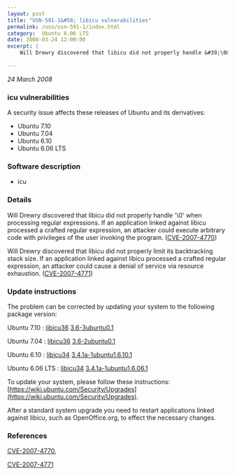 ```yaml
---
layout: post
title: "USN-591-1&#58; libicu vulnerabilities"
permalink: /usn/usn-591-1/index.html
category:  Ubuntu 6.06 LTS
date: 2008-03-24 12:00:00
excerpt: |
    Will Drewry discovered that libicu did not properly handle &#39;\0&#39; when processing regular expressions. If an application linked against libicu processed a crafted regular expression, an attacker could execute arbitrary code with privileges of the user invoking the program. ([CVE-2007-4770](http://people.ubuntu.com/~ubuntu-security/cve/CVE-2007-4770))
    
--- 
```

 
 

*24 March 2008*

### icu vulnerabilities

A security issue affects these releases of Ubuntu and its derivatives:

* Ubuntu 7.10
* Ubuntu 7.04
* Ubuntu 6.10
* Ubuntu 6.06 LTS

### Software description

* icu 

### Details

Will Drewry discovered that libicu did not properly handle &#39;\0&#39; when processing regular expressions. If an application linked against libicu processed a crafted regular expression, an attacker could execute arbitrary code with privileges of the user invoking the program. ([CVE-2007-4770](http://people.ubuntu.com/~ubuntu-security/cve/CVE-2007-4770))

Will Drewry discovered that libicu did not properly limit its backtracking stack size. If an application linked against libicu processed a crafted regular expression, an attacker could cause a denial of service via resource exhaustion. ([CVE-2007-4771](http://people.ubuntu.com/~ubuntu-security/cve/CVE-2007-4771)) 

### Update instructions

The problem can be corrected by updating your system to the following package version:

Ubuntu 7.10
 : [libicu36](https://launchpad.net/ubuntu/+source/icu) <span> [3.6-3ubuntu0.1](https://launchpad.net/ubuntu/+source/icu/3.6-3ubuntu0.1) </span> 

Ubuntu 7.04
 : [libicu36](https://launchpad.net/ubuntu/+source/icu) <span> [3.6-2ubuntu0.1](https://launchpad.net/ubuntu/+source/icu/3.6-2ubuntu0.1) </span> 

Ubuntu 6.10
 : [libicu34](https://launchpad.net/ubuntu/+source/icu) <span> [3.4.1a-1ubuntu1.6.10.1](https://launchpad.net/ubuntu/+source/icu/3.4.1a-1ubuntu1.6.10.1) </span> 

Ubuntu 6.06 LTS
 : [libicu34](https://launchpad.net/ubuntu/+source/icu) <span> [3.4.1a-1ubuntu1.6.06.1](https://launchpad.net/ubuntu/+source/icu/3.4.1a-1ubuntu1.6.06.1) </span> 

To update your system, please follow these instructions: [https://wiki.ubuntu.com/Security/Upgrades](https://wiki.ubuntu.com/Security/Upgrades).

After a standard system upgrade you need to restart applications linked against libicu, such as OpenOffice.org, to effect the necessary changes. 

### References

 
 [CVE-2007-4770](http://people.ubuntu.com/~ubuntu-security/cve/CVE-2007-4770), 

 [CVE-2007-4771](http://people.ubuntu.com/~ubuntu-security/cve/CVE-2007-4771)
 

